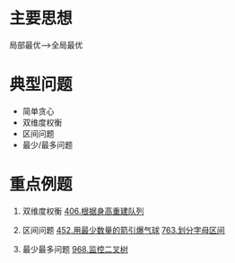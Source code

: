 # 主要思想
局部最优-->全局最优

# 典型问题
+ 简单贪心
+ 双维度权衡
+ 区间问题
+ 最少/最多问题
  
# 重点例题
 1. 双维度权衡
    [406.根据身高重建队列](406.根据身高重建队列.md "双维度权衡问题")

2. 区间问题
   [452.用最少数量的箭引爆气球](452.用最少数量的箭引爆气球.md)
   [763.划分字母区间](763.划分字母区间.md)

3. 最少最多问题
   [968.监控二叉树](968.监控二叉树.md)
